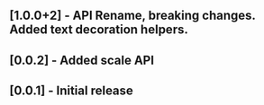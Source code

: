 ## [1.0.0+2] - API Rename, breaking changes. Added text decoration helpers.

## [0.0.2] - Added scale API

## [0.0.1] - Initial release